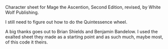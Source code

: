 Character sheet for Mage the Ascention, Second Edition, revised, by White Wolf Publishing.

I still need to figure out how to do the Quintessence wheel.

A big thanks goes out to Brian Shields and Benjamin Bandelow.  I used the exalted sheet they made as a starting point and as such much, maybe most, of this code it theirs.
